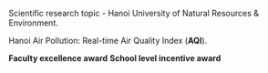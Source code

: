 Scientific research topic - Hanoi University of Natural Resources & Environment.

Hanoi Air Pollution: Real-time Air Quality Index (**AQI**).

**Faculty excellence award**
**School level incentive award**